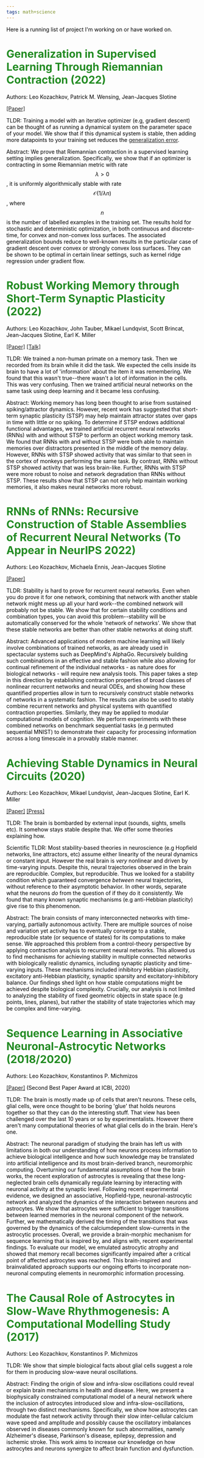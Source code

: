 ```yaml
---
tags: math+science
---
```




<style> H1{color:ForestGreen !important;} H2{color:DarkOrange !important;} p{color:Black !important;} </style>



Here is a running list of project I'm working on or have worked on. 

# Generalization in Supervised Learning Through Riemannian Contraction (2022)

Authors: Leo Kozachkov, Patrick M. Wensing, Jean-Jacques Slotine

[[Paper]](https://arxiv.org/pdf/2201.06656.pdf)

TLDR: Training a model with an iterative optimizer (e.g, gradient descent) can be thought of as running a dynamical system on the parameter space of your model. We show that if this dynamical system is stable, then adding more datapoints to your training set reduces the [generalization error](https://en.wikipedia.org/wiki/Generalization_error). 

Abstract: We prove that Riemannian contraction in a supervised learning setting implies generalization. Specifically, we show that if an optimizer is contracting in some Riemannian metric with rate $$\lambda > 0$$, it is uniformly algorithmically stable with rate $$\mathcal{O}(1/\lambda n)$$, where $$n$$ is the number of labelled examples in the training set. The results hold for stochastic and deterministic optimization, in both continuous and discrete-time, for convex and non-convex loss surfaces. The associated generalization bounds reduce to well-known results in the particular case of gradient descent over convex or strongly convex loss surfaces. They can be shown to be optimal in  certain linear settings, such as kernel ridge regression under gradient flow.

# Robust Working Memory through Short-Term Synaptic Plasticity (2022)

Authors: Leo Kozachkov, John Tauber, Mikael Lundqvist, Scott Brincat, Jean-Jacques Slotine, Earl K. Miller

[[Paper]](https://www.biorxiv.org/content/10.1101/2022.01.09.475558v1) [[Talk]](https://www.youtube.com/watch?v=xmC8CqSaZeg)

TLDR: We trained a non-human primate on a memory task. Then we recorded from its brain while it did the task. We expected the cells inside its brain to have a lot of 'information' about the item it was remembering. We found that this wasn't true--there wasn't a lot of information in the cells. This was very confusing. Then we trained artificial neural networks on the same task using deep learning and it became less confusing.

Abstract: Working memory has long been thought to arise from sustained spiking/attractor dynamics. However, recent work has suggested that short-term synaptic plasticity (STSP) may help maintain attractor states over gaps in time with little or no spiking. To determine if STSP endows additional functional advantages, we trained artificial recurrent neural networks (RNNs) with and without STSP to perform an object working memory task. We found that RNNs with and without STSP were both able to maintain memories over distractors presented in the middle of the memory delay. However, RNNs with STSP showed activity that was similar to that seen in the cortex of monkeys performing the same task. By contrast, RNNs without STSP showed activity that was less brain-like. Further, RNNs with STSP were more robust to noise and network degradation than RNNs without STSP. These results show that STSP can not only help maintain working memories, it also makes neural networks more robust.

# RNNs of RNNs: Recursive Construction of Stable Assemblies of Recurrent Neural Networks (To Appear in NeurIPS 2022)

Authors: Leo Kozachkov, Michaela Ennis, Jean-Jacques Slotine

[[Paper]](https://arxiv.org/abs/2106.08928)

TLDR: Stability is hard to prove for recurrent neural networks. Even when you do prove it for one network, combining that network with another stable network might mess up all your hard work--the combined network will probably not be stable. We show that for certain stability conditions and combination types, you can avoid this problem--stability will be automatically conserved for the whole 'network of networks'. We show that these stable networks are better than other stable networks at doing stuff. 

Abstract: Advanced applications of modern machine learning will likely involve combinations of trained networks, as are already used in spectacular systems such as DeepMind's AlphaGo. Recursively building such combinations in an effective and stable fashion while also allowing for continual refinement of the individual networks - as nature does for biological networks - will require new analysis tools. This paper takes a step in this direction by establishing contraction properties of broad classes of nonlinear recurrent networks and neural ODEs, and showing how these quantified properties allow in turn to recursively construct stable networks of networks in a systematic fashion. The results can also be used to stably combine recurrent networks and physical systems with quantified contraction properties. Similarly, they may be applied to modular computational models of cognition. We perform experiments with these combined networks on benchmark sequential tasks (e.g permuted sequential MNIST) to demonstrate their capacity for processing information across a long timescale in a provably stable manner.

# Achieving Stable Dynamics in Neural Circuits (2020)

Authors: Leo Kozachkov, Mikael Lundqvist, Jean-Jacques Slotine, Earl K. Miller

[[Paper]](https://journals.plos.org/ploscompbiol/article?id=10.1371/journal.pcbi.1007659) [[Press]](https://picower.mit.edu/news/math-shows-how-brain-stays-stable-amid-internal-noise-and-widely-varying-world?fbclid=IwAR0o4TaX2XFfczCfu-iaZYODRhHKgpeFTcft3udFKEV4yHyODbt8fAk2ZhQ)

TLDR: The brain is bombarded by external input (sounds, sights, smells etc). It somehow stays stable despite that. We offer some theories explaining how. 

Scientific TLDR: Most stability-based theories in neuroscience (e.g Hopfield networks, line attractors, etc) assume either linearity of the neural dynamics or constant input. However the real brain is *very* nonlinear and driven by time-varying inputs. Despite this, neural trajectories observed in the brain are reproducible. Complex, but reproducible. Thus we looked for a stability condition which guaranteed convergence *between* neural trajectories, without reference to their asymptotic behavior. In other words, separate what the neurons *do* from the question of if they do it consistently. We found that many known synaptic mechanisms (e.g anti-Hebbian plasticity) give rise to this phenomenon. 

Abstract: The brain consists of many interconnected networks with time-varying, partially autonomous activity. There are multiple sources of noise and variation yet activity has to eventually converge to a stable, reproducible state (or sequence of states) for its computations to make sense. We approached this problem from a control-theory perspective by applying contraction analysis to recurrent neural networks. This allowed us to find mechanisms for achieving stability in multiple connected networks with biologically realistic dynamics, including synaptic plasticity and time-varying inputs. These mechanisms included inhibitory Hebbian plasticity, excitatory anti-Hebbian plasticity, synaptic sparsity and excitatory-inhibitory balance. Our findings shed light on how stable computations might be achieved despite biological complexity. Crucially, our analysis is not limited to analyzing the stability of fixed geometric objects in state space (e.g points, lines, planes), but rather the stability of state trajectories which may be complex and time-varying.

# Sequence Learning in Associative Neuronal-Astrocytic Networks (2018/2020)

Authors: Leo Kozachkov, Konstantinos P. Michmizos

[[Paper]](https://arxiv.org/pdf/1707.05649.pdf) (Second Best Paper Award at ICBI, 2020)

TLDR: The brain is mostly made up of cells that aren't neurons. These cells, glial cells, were once thought to be boring 'glue' that holds neurons together so that they can do the interesting stuff. That view has been challenged over the last 10 years or so by experimentalists. However there aren't many computational theories of what glial cells do in the brain. Here's one. 

Abstract: The neuronal paradigm of studying the brain has left us with limitations in both our understanding of how neurons process information to achieve biological intelligence and how such knowledge may be translated into artificial intelligence and its most brain-derived branch, neuromorphic computing. Overturning our fundamental assumptions of how the brain works, the recent exploration of astrocytes is revealing that these long-neglected brain cells dynamically regulate learning by interacting with neuronal activity at the synaptic level. Following recent experimental evidence, we designed an associative, Hopfield-type, neuronal-astrocytic network and analyzed the dynamics of the interaction between neurons and astrocytes. We show that astrocytes were sufficient to trigger transitions between learned memories in the neuronal component of the network. Further, we mathematically derived the timing of the transitions that was governed by the dynamics of the calciumdependent slow-currents in the astrocytic processes. Overall, we provide a brain-morphic mechanism for sequence learning that is inspired by, and aligns with, recent experimental findings. To evaluate our model, we emulated astrocytic atrophy and showed that memory recall becomes significantly impaired after a critical point of affected astrocytes was reached. This brain-inspired and brainvalidated approach supports our ongoing efforts to incorporate non-neuronal computing elements in neuromorphic information processing.

# The Causal Role of Astrocytes in Slow-Wave Rhythmogenesis: A Computational Modelling Study (2017)

Authors: Leo Kozachkov, Konstantinos P. Michmizos

TLDR: We show that simple biological facts about glial cells suggest a role for them in producing slow-wave neural oscillations. 

Abstract: Finding the origin of slow and infra-slow oscillations could reveal or explain brain mechanisms in health and disease. Here, we present a biophysically constrained computational model of a neural network where the inclusion of astrocytes introduced slow and infra-slow-oscillations, through two distinct mechanisms. Specifically, we show how astrocytes can modulate the fast network activity through their slow inter-cellular calcium wave speed and amplitude and possibly cause the oscillatory imbalances observed in diseases commonly known for such abnormalities, namely Alzheimer's disease, Parkinson's disease, epilepsy, depression and ischemic stroke. This work aims to increase our knowledge on how astrocytes and neurons synergize to affect brain function and dysfunction.


